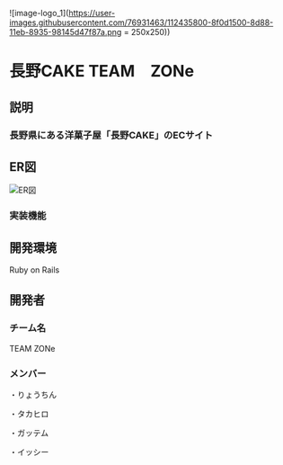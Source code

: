 ![image-logo_1](https://user-images.githubusercontent.com/76931463/112435800-8f0d1500-8d88-11eb-8935-98145d47f87a.png = 250x250))
# 長野CAKE  TEAM　ZONe

## 説明

### 長野県にある洋菓子屋「長野CAKE」のECサイト

## ER図

![ER図](https://user-images.githubusercontent.com/76931463/112425381-4f8afc80-8d79-11eb-8991-73e4b61d4727.jpg)

### 実装機能

## 開発環境　
Ruby on Rails

## 開発者

### チーム名
TEAM ZONe

### メンバー
・りょうちん


・タカヒロ


・ガッテム


・イッシー

